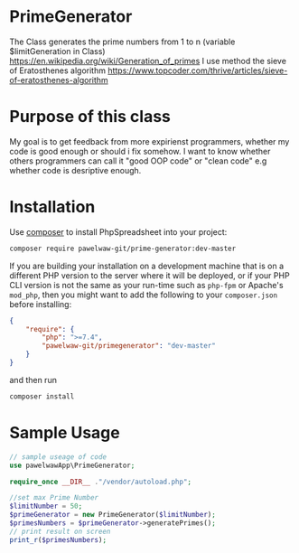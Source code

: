 # PrimeGenerator

The Class generates the prime numbers from 1 to n (variable $limitGeneration in Class)
https://en.wikipedia.org/wiki/Generation_of_primes
I use method the sieve of Eratosthenes algorithm
https://www.topcoder.com/thrive/articles/sieve-of-eratosthenes-algorithm

# Purpose of this class

My goal is to get feedback from more expirienst programmers, whether my code is good enough
or should i fix somehow.
I want to know whether others programmers can call it "good OOP code" or "clean code"
e.g whether code is desriptive enough.


# Installation

Use [composer](https://getcomposer.org) to install PhpSpreadsheet into your project:

```sh
composer require pawelwaw-git/prime-generator:dev-master
```

If you are building your installation on a development machine that is on a different PHP version to the server where it will be deployed, or if your PHP CLI version is not the same as your run-time such as `php-fpm` or Apache's `mod_php`, then you might want to add the following to your `composer.json` before installing:
```json
{
    "require": {
		"php": ">=7.4",
        "pawelwaw-git/primegenerator": "dev-master"
    }
}
```
and then run
```sh
composer install
```
# Sample Usage

```php
// sample useage of code
use pawelwawApp\PrimeGenerator;

require_once __DIR__ ."/vendor/autoload.php";

//set max Prime Number
$limitNumber = 50;
$primeGenerator = new PrimeGenerator($limitNumber);
$primesNumbers = $primeGenerator->generatePrimes();
// print result on screen
print_r($primesNumbers);

```